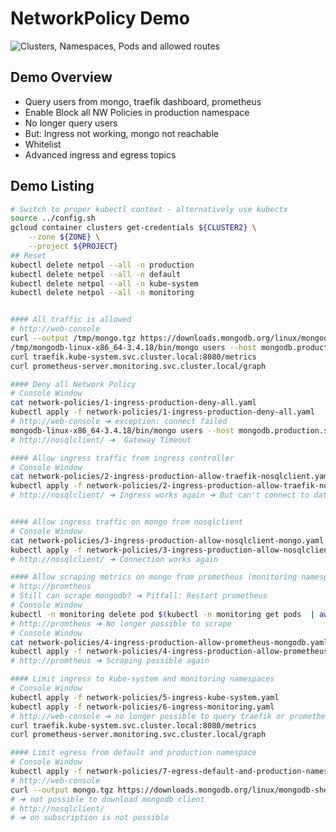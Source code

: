 # NetworkPolicy Demo

![Clusters, Namespaces, Pods and allowed routes](http://www.plantuml.com/plantuml/svg/dOzFQy904CNl-oc6zE0fD2gev514GNeGyI3qK3niigCisTr9zmzIYj-zcvYIOFySkgUPUVD-RtRfFBS-QCLS9KtDBTSWZKTxuYN21mDOyR8wMmf6h4cHXOV9b4-5Q1Io0cqt7SzcYuLWLpO0SMlfqaA6rhkbadHD1et_Hnh0XeplPflsDN3M_o1vFXps2N07snLZXaGShLLmKOST-WlP2lQaP2dH9V62YApZ2VmSztPSeuiTmgWA1QRkFThqg5c3-5uFbkD9LiU6ddHDSfEsgoEawLE_4yVNt-02JpmetuDVi80r6KSAZtTHBNIeGmuNBDBorkQBxA-asf88fPTa-Z13xasLIgBnFuODzHWsQFDfbcNV89rDapcJA1fBL-QFNyLadetdxPrNjaGZWbQV)

## Demo Overview

* Query users from mongo, traefik dashboard, prometheus
* Enable Block all NW Policies in production namespace
* No longer query users
* But: Ingress not working, mongo not reachable
* Whitelist
* Advanced ingress and egress topics

## Demo Listing

```bash
# Switch to proper kubectl context - alternatively use kubectx
source ../config.sh
gcloud container clusters get-credentials ${CLUSTER2} \
    --zone ${ZONE} \
    --project ${PROJECT}
## Reset
kubectl delete netpol --all -n production
kubectl delete netpol --all -n default
kubectl delete netpol --all -n kube-system
kubectl delete netpol --all -n monitoring


#### All traffic is allowed
# http://web-console
curl --output /tmp/mongo.tgz https://downloads.mongodb.org/linux/mongodb-shell-linux-x86_64-3.4.18.tgz && tar xf /tmp/mongo.tgz -C /tmp
/tmp/mongodb-linux-x86_64-3.4.18/bin/mongo users --host mongodb.production.svc.cluster.local --eval 'db.users.find().pretty()'
curl traefik.kube-system.svc.cluster.local:8080/metrics
curl prometheus-server.monitoring.svc.cluster.local/graph

#### Deny all Network Policy
# Console Window
cat network-policies/1-ingress-production-deny-all.yaml
kubectl apply -f network-policies/1-ingress-production-deny-all.yaml
# http://web-console ➜ exception: connect failed
mongodb-linux-x86_64-3.4.18/bin/mongo users --host mongodb.production.svc.cluster.local --eval 'db.users.find().pretty()'
# http://nosqlclient/ ➜  Gateway Timeout

#### Allow ingress traffic from ingress controller
# Console Window
cat network-policies/2-ingress-production-allow-traefik-nosqlclient.yaml
kubectl apply -f network-policies/2-ingress-production-allow-traefik-nosqlclient.yaml
# http://nosqlclient/ ➜ Ingress works again ➜ But can't connect to database


#### Allow ingress traffic on mongo from nosqlclient
# Console Window
cat network-policies/3-ingress-production-allow-nosqlclient-mongo.yaml
kubectl apply -f network-policies/3-ingress-production-allow-nosqlclient-mongo.yaml
# http://nosqlclient/ ➜ Connection works again

#### Allow scraping metrics on mongo from prometheus (monitoring namespace)
# http://promtheus
# Still can scrape mongodb? ➜ Pitfall: Restart prometheus
# Console Window
kubectl -n monitoring delete pod $(kubectl -n monitoring get pods  | awk '/prometheus-server/ {print $1;exit}')
# http://promtheus ➜ No longer possible to scrape
# Console Window 
cat network-policies/4-ingress-production-allow-prometheus-mongodb.yaml
kubectl apply -f network-policies/4-ingress-production-allow-prometheus-mongodb.yaml
# http://promtheus ➜ Scraping possible again

#### Limit ingress to kube-system and monitoring namespaces
# Console Window
kubectl apply -f network-policies/5-ingress-kube-system.yaml
kubectl apply -f network-policies/6-ingress-monitoring.yaml
# http://web-console ➜ no longer possible to query traefik or prometheus from web-console
curl traefik.kube-system.svc.cluster.local:8080/metrics
curl prometheus-server.monitoring.svc.cluster.local/graph

#### Limit egress from default and production namespace
# Console Window
kubectl apply -f network-policies/7-egress-default-and-production-namespace.yaml
# http://web-console 
curl --output mongo.tgz https://downloads.mongodb.org/linux/mongodb-shell-linux-x86_64-3.4.18.tgz && tar xf mongo.tgz
# ➜ not possible to download mongodb client
# http://nosqlclient/
# ➜ on subscription is not possible 
```

